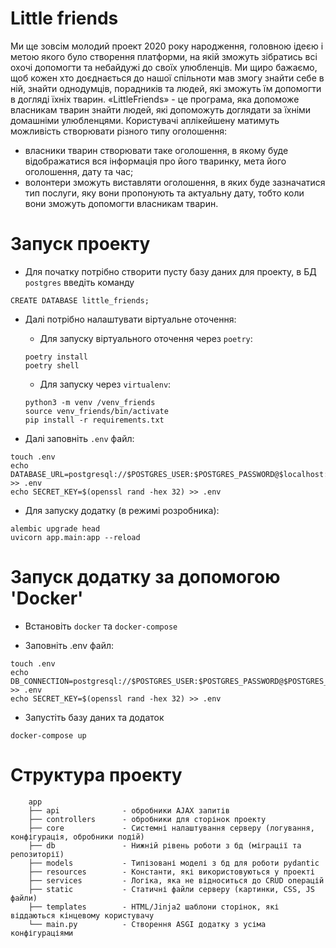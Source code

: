 # Little friends
Ми ще зовсім молодий проект 2020 року народження, головною ідеєю і метою якого було створення платформи, на якій зможуть зібратись всі охочі допомогти та небайдужі до своїх улюбленців. Ми щиро бажаємо, щоб кожен хто доєднається до нашої спільноти мав змогу знайти себе в ній, знайти однодумців, порадників та людей, які зможуть їм допомогти в догляді їхніх тварин.
«LittleFriends» - це програма, яка допоможе власникам тварин знайти людей, які допоможуть доглядати за їхніми домашніми улюбленцями.
Користувачі аплікейшену матимуть можливість створювати різного типу оголошення:
  - власники тварин створювати таке оголошення, в якому буде відображатися вся інформація про його тваринку, мета його оголошення, дату та час;
  - волонтери зможуть виставляти оголошення, в яких буде зазначатися тип послуги, яку вони пропонують та актуальну дату, тобто коли вони зможуть допомогти власникам тварин.

# Запуск проекту

- Для початку потрібно створити пусту базу даних для проекту, в БД `postgres` введіть команду

```
CREATE DATABASE little_friends;
```

- Далі потрібно налаштувати віртуальне оточення:

  - Для запуску віртуального оточення через `poetry`:

  ```
  poetry install
  poetry shell
  ```

  - Для запуску через `virtualenv`:

  ```
  python3 -m venv /venv_friends
  source venv_friends/bin/activate
  pip install -r requirements.txt
  ```

- Далі заповніть `.env` файл:

```
touch .env
echo DATABASE_URL=postgresql://$POSTGRES_USER:$POSTGRES_PASSWORD@$localhost:5432/little_friends >> .env
echo SECRET_KEY=$(openssl rand -hex 32) >> .env
```

- Для запуску додатку (в режимі розробника):

```
alembic upgrade head
uvicorn app.main:app --reload
```

# Запуск додатку за допомогою 'Docker'

- Встановіть `docker` та `docker-compose`

- Заповніть .env файл:

```
touch .env
echo DB_CONNECTION=postgresql://$POSTGRES_USER:$POSTGRES_PASSWORD@$POSTGRES_HOST:$POSTGRES_PORT/$POSTGRES_DB >> .env
echo SECRET_KEY=$(openssl rand -hex 32) >> .env
```

- Запустіть базу даних та додаток

```
docker-compose up
```

# Структура проекту

```
    app
    ├── api              - обробники AJAX запитів
    ├── controllers      - обробники для сторінок проекту
    ├── core             - Системні налаштування серверу (логування, конфігурація, обробники подій)
    ├── db               - Нижній рівень роботи з бд (міграції та репозиторії)
    ├── models           - Типізовані моделі з бд для роботи pydantic
    ├── resources        - Константи, які використовуються у проекті
    ├── services         - Логіка, яка не відноситься до CRUD операцій
    ├── static           - Статичні файли серверу (картинки, CSS, JS файли)
    ├── templates        - HTML/Jinja2 шаблони сторінок, які віддаються кінцевому користувачу
    └── main.py          - Створення ASGI додатку з усіма конфігураціями
```
